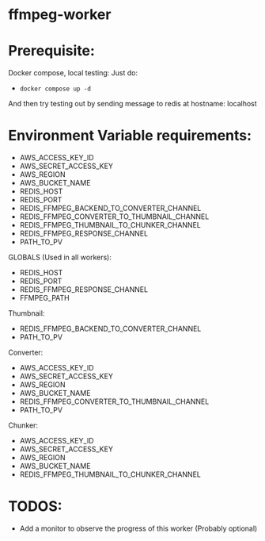 # ffmpeg-worker

# Prerequisite:
Docker compose, local testing:
Just do:
  - ``` docker compose up -d ```

And then try testing out by sending message to redis at hostname: localhost


# Environment Variable requirements:

  - AWS_ACCESS_KEY_ID
  - AWS_SECRET_ACCESS_KEY
  - AWS_REGION
  - AWS_BUCKET_NAME
  - REDIS_HOST
  - REDIS_PORT
  - REDIS_FFMPEG_BACKEND_TO_CONVERTER_CHANNEL
  - REDIS_FFMPEG_CONVERTER_TO_THUMBNAIL_CHANNEL
  - REDIS_FFMPEG_THUMBNAIL_TO_CHUNKER_CHANNEL
  - REDIS_FFMPEG_RESPONSE_CHANNEL
  - PATH_TO_PV

GLOBALS (Used in all workers):
  - REDIS_HOST
  - REDIS_PORT
  - REDIS_FFMPEG_RESPONSE_CHANNEL
  - FFMPEG_PATH

Thumbnail:
  - REDIS_FFMPEG_BACKEND_TO_CONVERTER_CHANNEL
  - PATH_TO_PV

Converter:
  - AWS_ACCESS_KEY_ID
  - AWS_SECRET_ACCESS_KEY
  - AWS_REGION
  - AWS_BUCKET_NAME
  - REDIS_FFMPEG_CONVERTER_TO_THUMBNAIL_CHANNEL
  - PATH_TO_PV

Chunker:
  - AWS_ACCESS_KEY_ID
  - AWS_SECRET_ACCESS_KEY
  - AWS_REGION
  - AWS_BUCKET_NAME
  - REDIS_FFMPEG_THUMBNAIL_TO_CHUNKER_CHANNEL

# TODOS:

- Add a monitor to observe the progress of this worker (Probably optional)
